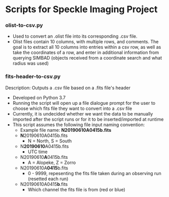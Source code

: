 # Scripts for Speckle Imaging Project

### olist-to-csv.py
- Used to convert an .olist file into its corresponding .csv file.
- Olist files contain 10 columns, with multiple rows, and comments. The goal is to extract all 10 columns into entries within a csv row, as well as take the coordinates of a row, and enter in additional information from querying SIMBAD (objects received from a coordinate search and what radius was used)

### fits-header-to-csv.py
Description: Outputs a .csv file based on a .fits file's header
- Developed on Python 3.7
- Running the script will open up a file dialogue prompt for the user to choose which fits file they want to convert into a .csv file
- Currently, it is undecided whether we want the data to be manually imported after the script runs or for it to be inserted/imported at runtime
- This script assumes the following file input naming convention:
    - Example file name: **N20190610A0415b.fits**
	- **N**20190610A0415b.fits
		 - N = North, S = South
	- N**20190610**A0415b.fits
		 - UTC time
	- N20190610**A**0415b.fits
		 - A = Alopeke, Z = Zorro
	- N20190610A**0415**b.fits
		 - 0 - 9999, repesenting the fits file taken during an observing run (resetted each run)
	- N20190610A0415**b**.fits
		 - Which channel the fits file is from (red or blue)
